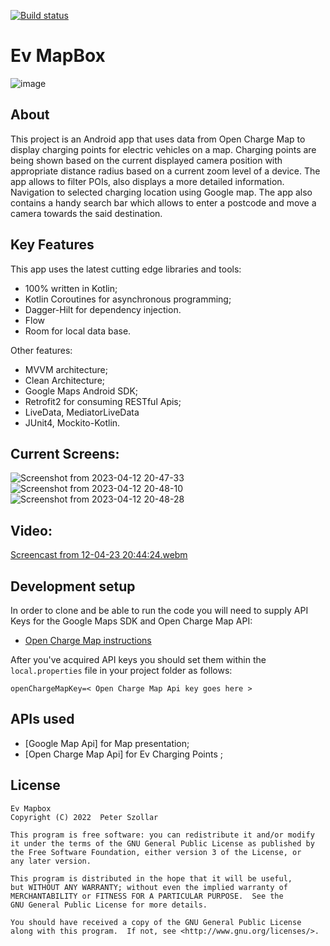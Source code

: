 [![Build status](https://build.appcenter.ms/v0.1/apps/d791979b-c1a4-4049-994c-fc77f2a0637c/branches/master/badge)](https://appcenter.ms)

# Ev MapBox 
![image](https://user-images.githubusercontent.com/74240451/232126945-8e388a33-2fee-4e1a-97f7-fcc3de9d22e2.png)

## About
This project is an Android app that uses data from Open Charge Map to display charging points for electric vehicles on a map.
Charging points are being shown based on the current displayed camera position with appropriate distance radius based on a current zoom level of a device.
The app allows to filter POIs, also displays a more detailed information. Navigation to selected charging location using Google map.
The app also contains a handy search bar which allows to enter a postcode and move a camera towards the said destination.

## Key Features
This app uses the latest cutting edge libraries and tools:
- 100% written in Kotlin;
- Kotlin Coroutines for asynchronous programming;
- Dagger-Hilt for dependency injection.
- Flow
- Room for local data base.

Other features:
- MVVM architecture;
- Clean Architecture;
- Google Maps Android SDK;
- Retrofit2 for consuming RESTful Apis;
- LiveData, MediatorLiveData
- JUnit4, Mockito-Kotlin.

## Current Screens:
![Screenshot from 2023-04-12 20-47-33](https://user-images.githubusercontent.com/74240451/232127635-a2997202-0df1-4a41-869c-d45b900c016d.png)
![Screenshot from 2023-04-12 20-48-10](https://user-images.githubusercontent.com/74240451/232127648-7f43d3e5-0594-429c-8af8-23c779c86bdb.png)
![Screenshot from 2023-04-12 20-48-28](https://user-images.githubusercontent.com/74240451/232127655-05c40e3a-10a1-41dd-bdbf-216cf77dccbb.png)
## Video:
[Screencast from 12-04-23 20:44:24.webm](https://user-images.githubusercontent.com/74240451/231569784-f28be571-41ce-4b08-ae26-cffa62463d44.webm)

## Development setup
In order to clone and be able to run the code you will need to supply API Keys for the Google Maps SDK and Open Charge Map API:
- [Open Charge Map instructions](https://openchargemap.org/site/develop/api)

After you've acquired API keys you should set them within the `local.properties` file in your project folder as follows:
```
openChargeMapKey=< Open Charge Map Api key goes here >
```

## APIs used
- [Google Map Api] for Map presentation;
- [Open Charge Map Api] for Ev Charging Points ;

## License
```
Ev Mapbox
Copyright (C) 2022  Peter Szollar

This program is free software: you can redistribute it and/or modify
it under the terms of the GNU General Public License as published by
the Free Software Foundation, either version 3 of the License, or 
any later version.

This program is distributed in the hope that it will be useful,
but WITHOUT ANY WARRANTY; without even the implied warranty of
MERCHANTABILITY or FITNESS FOR A PARTICULAR PURPOSE.  See the
GNU General Public License for more details.

You should have received a copy of the GNU General Public License
along with this program.  If not, see <http://www.gnu.org/licenses/>.
```

